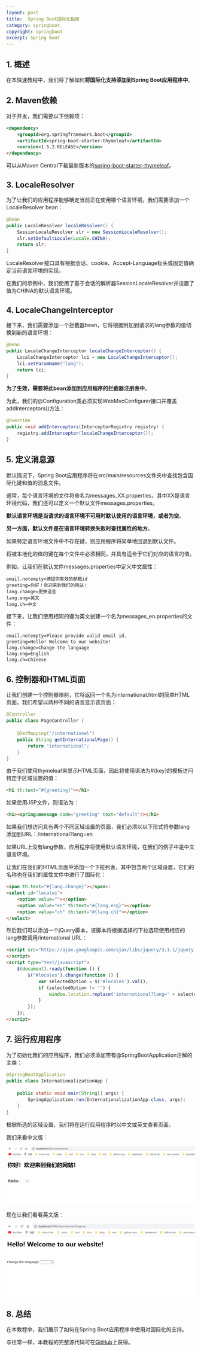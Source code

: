 ```yaml
---
layout: post
title:  Spring Boot国际化指南
category: springboot
copyright: springboot
excerpt: Spring Boot
---
```


## 1. 概述

在本快速教程中，我们将了解如何**将国际化支持添加到Spring Boot应用程序中**。

## 2. Maven依赖

对于开发，我们需要以下依赖项：

```xml
<dependency>
    <groupId>org.springframework.boot</groupId>
    <artifactId>spring-boot-starter-thymeleaf</artifactId>
    <version>1.5.2.RELEASE</version>
</dependency>
```

可以从Maven Central下载最新版本的[spring-boot-starter-thymeleaf](https://search.maven.org/search?q=a:spring-boot-starter-thymeleaf)。

## 3. LocaleResolver

为了让我们的应用程序能够确定当前正在使用哪个语言环境，我们需要添加一个LocaleResolver bean：

```java
@Bean
public LocaleResolver localeResolver() {
    SessionLocaleResolver slr = new SessionLocaleResolver();
    slr.setDefaultLocale(Locale.CHINA);
    return slr;
}
```

LocaleResolver接口具有根据会话、cookie、Accept-Language标头或固定值确定当前语言环境的实现。

在我们的示例中，我们使用了基于会话的解析器SessionLocaleResolver并设置了值为CHINA的默认语言环境。

## 4. LocaleChangeInterceptor

接下来，我们需要添加一个拦截器bean，它将根据附加到请求的lang参数的值切换到新的语言环境：

```java
@Bean
public LocaleChangeInterceptor localeChangeInterceptor() {
    LocaleChangeInterceptor lci = new LocaleChangeInterceptor();
    lci.setParamName("lang");
    return lci;
}
```

**为了生效，需要将此bean添加到应用程序的拦截器注册表中**。

为此，我们的@Configuration类必须实现WebMvcConfigurer接口并覆盖addInterceptors()方法：

```java
@Override
public void addInterceptors(InterceptorRegistry registry) {
    registry.addInterceptor(localeChangeInterceptor());
}
```

## 5. 定义消息源

默认情况下，Spring Boot应用程序将在src/main/resources文件夹中查找包含国际化键和值的消息文件。

通常，每个语言环境的文件将命名为messages_XX.properties，其中XX是语言环境代码，我们还可以定义一个默认文件messages.properties。

**默认语言环境是当请求的语言环境不可用时默认使用的语言环境，或者为空**。

**另一方面，默认文件是在语言环境转换失败时查找属性的地方**。

如果特定语言环境文件中不存在键，则应用程序将简单地回退到默认文件。

将被本地化的值的键在每个文件中必须相同，并具有适合于它们对应的语言的值。

例如，让我们在默认文件messages.properties中定义中文属性：

```properties
email.notempty=请提供有效的邮箱id
greeting=你好！欢迎来到我们的网站！
lang.change=更换语言
lang.eng=英文
lang.ch=中文
```

接下来，让我们使用相同的键为英文创建一个名为messages_en.properties的文件：

```properties
email.notempty=Please provide valid email id.
greeting=Hello! Welcome to our website!
lang.change=Change the language
lang.eng=English
lang.ch=Chinese
```

## 6. 控制器和HTML页面

让我们创建一个控制器映射，它将返回一个名为international.html的简单HTML页面，我们希望以两种不同的语言显示该页面：

```java
@Controller
public class PageController {

    @GetMapping("/international")
    public String getInternationalPage() {
        return "international";
    }
}
```

由于我们使用thymeleaf来显示HTML页面，因此将使用语法为#{key}的模板访问特定于区域设置的值：

```html
<h1 th:text="#{greeting}"></h1>
```

如果使用JSP文件，则语法为：

```html
<h1><spring:message code="greeting" text="default"/></h1>
```

如果我们想访问具有两个不同区域设置的页面，我们必须以以下形式将参数lang添加到URL：/international?lang=en

如果URL上没有lang参数，应用程序将使用默认语言环境，在我们的例子中是中文语言环境。

让我们在我们的HTML页面中添加一个下拉列表，其中包含两个区域设置，它们的名称也在我们的属性文件中进行了国际化：

```html
<span th:text="#{lang.change}"></span>:
<select id="locales">
    <option value=""></option>
    <option value="en" th:text="#{lang.eng}"></option>
    <option value="ch" th:text="#{lang.ch}"></option>
</select>
```

然后我们可以添加一个jQuery脚本，该脚本将根据选择的下拉选项使用相应的lang参数调用/international URL：

```html
<script src="https://ajax.googleapis.com/ajax/libs/jquery/3.1.1/jquery.min.js">
</script>
<script type="text/javascript">
    $(document).ready(function () {
        $("#locales").change(function () {
            var selectedOption = $('#locales').val();
            if (selectedOption != '') {
                window.location.replace('international?lang=' + selectedOption);
            }
        });
    });
</script>
```

## 7. 运行应用程序

为了初始化我们的应用程序，我们必须添加带有@SpringBootApplication注解的主类：

```java
@SpringBootApplication
public class InternationalizationApp {

    public static void main(String[] args) {
        SpringApplication.run(InternationalizationApp.class, args);
    }
}
```

根据所选的区域设置，我们将在运行应用程序时以中文或英文查看页面。

我们来看中文版：

![](/assets/images/2023/springboot/springbootinternationalization01.png)

现在让我们看看英文版：

![](/assets/images/2023/springboot/springbootinternationalization02.png)

## 8. 总结

在本教程中，我们展示了如何在Spring Boot应用程序中使用对国际化的支持。

与往常一样，本教程的完整源代码可在[GitHub](https://github.com/tuyucheng7/taketoday-tutorial4j/tree/master/spring-boot-modules/spring-boot-mvc-1)上获得。